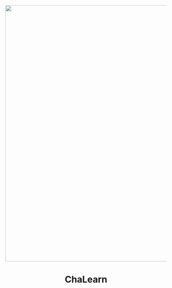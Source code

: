 <div align="center">
<img src="data/training.png" width="800">

ChaLearn
=============================
</div>
